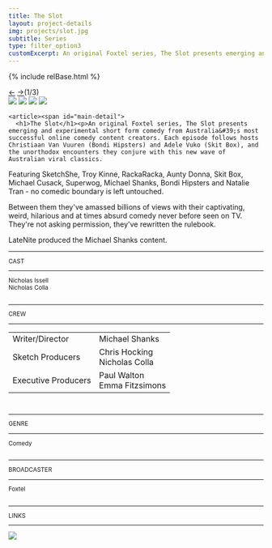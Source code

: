 ```yaml
---
title: The Slot
layout: project-details
img: projects/slot.jpg
subtitle: Series
type: filter_option3
customExcerpt: An original Foxtel series, The Slot presents emerging and experimental short form comedy from Australia's most successful online comedy content creators. Each episode follows hosts Christiaan Van Vuuren (Bondi Hipsters) and Adele Vuko (Skit Box), and the unorthodox encounters they conjure with this new wave of Australian viral classics.
---
```

{% include relBase.html %}

  <section id="details">
    <div id="carousel">
      <div id="carousel_controls"><span><a href="#" id="carousel_backward">&larr;</a> <a href="#"
            id="carousel_forward">&rarr;</a></span><span id="pagecount">(1/3)</span></div>
      <div id="carousel_img">
        <img src="{{ relBase }}img/gallery/slot1.jpg" id="img1">
        <img src="{{ relBase }}img/gallery/slot2.jpg" id="img2">
        <img src="{{ relBase }}img/gallery/slot4.jpg" id="img3">
        <img src="{{ relBase }}img/gallery/slot5.jpg" id="img4">
      </div>
    </div>


    <article><span id="main-detail">
      <h1>The Slot</h1><p>An original Foxtel series, The Slot presents emerging and experimental short form comedy from Australia&#39;s most successful online comedy content creators. Each episode follows hosts Christiaan Van Vuuren (Bondi Hipsters) and Adele Vuko (Skit Box), and the unorthodox encounters they conjure with this new wave of Australian viral classics.
</p><p>
        Featuring SketchShe, Troy Kinne, RackaRacka, Aunty Donna, Skit Box, Michael Cusack, Superwog, Michael Shanks, Bondi Hipsters and Natalie Tran - no comedic boundary is left untouched.
      </p><p>
        Between them they&#39;ve amassed billions of views with their captivating, weird, hilarious and at times absurd comedy never before seen on TV. They&#39;re not asking permission, they&#39;ve rewritten the rulebook.
      </p><p>
        LateNite produced the Michael Shanks content.</p></span>
      <sub>
        <hr>CAST
        <hr>
        Nicholas Issell<br>
        Nicholas Colla<br>
        <br>
        <hr>CREW
        <hr><table>
          <tr><td>Writer/Director</td><td>Michael Shanks</td></tr>
          <tr><td>Sketch Producers</td><td>Chris Hocking<br>Nicholas Colla</td></tr>
          <tr><td>Executive Producers</td><td>Paul Walton<br>Emma Fitzsimons</td></tr></table><br>
        <hr>GENRE
        <hr>
        Comedy<br>
        <br>
        <hr>BROADCASTER
        <hr>
        Foxtel<br><br>
        <hr>LINKS
        <hr>
        <a href="https://www.imdb.com/title/tt7362280/" target="_blank"><img src="{{ relBase }}img/social/imdb.svg" class="imdb"></a>
      </sub>
    </article>
  </section>



  <div id="gradient"></div>
  